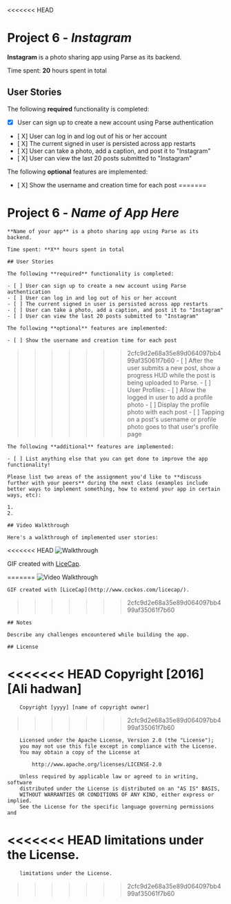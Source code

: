 <<<<<<< HEAD
# Project 6 - *Instagram*

**Instagram** is a photo sharing app using Parse as its backend.

Time spent: **20** hours spent in total

## User Stories

The following **required** functionality is completed:

- [X] User can sign up to create a new account using Parse authentication
- [ X] User can log in and log out of his or her account
- [ X] The current signed in user is persisted across app restarts
- [ X] User can take a photo, add a caption, and post it to "Instagram"
- [ X] User can view the last 20 posts submitted to "Instagram"

The following **optional** features are implemented:

 - [ X] Show the username and creation time for each post
=======
# Project 6 - *Name of App Here*

    **Name of your app** is a photo sharing app using Parse as its backend.

    Time spent: **X** hours spent in total

    ## User Stories

    The following **required** functionality is completed:

    - [ ] User can sign up to create a new account using Parse authentication
    - [ ] User can log in and log out of his or her account
    - [ ] The current signed in user is persisted across app restarts
    - [ ] User can take a photo, add a caption, and post it to "Instagram"
    - [ ] User can view the last 20 posts submitted to "Instagram"

    The following **optional** features are implemented:

    - [ ] Show the username and creation time for each post
>>>>>>> 2cfc9d2e68a35e89d064097bb499af35061f7b60
    - [ ] After the user submits a new post, show a progress HUD while the post is being uploaded to Parse.
    - [ ] User Profiles:
       - [ ] Allow the logged in user to add a profile photo
       - [ ] Display the profile photo with each post
       - [ ] Tapping on a post's username or profile photo goes to that user's profile page

    The following **additional** features are implemented:

    - [ ] List anything else that you can get done to improve the app functionality!

    Please list two areas of the assignment you'd like to **discuss further with your peers** during the next class (examples include better ways to implement something, how to extend your app in certain ways, etc):

    1. 
    2. 

    ## Video Walkthrough 

    Here's a walkthrough of implemented user stories:

<<<<<<< HEAD
   ![Walkthrough](instagram.gif)

GIF created with [LiceCap](http://www.cockos.com/licecap/).

=======
    <img src='http://i.imgur.com/link/to/your/gif/file.gif' title='Video Walkthrough' width='' alt='Video Walkthrough' />

    GIF created with [LiceCap](http://www.cockos.com/licecap/).
>>>>>>> 2cfc9d2e68a35e89d064097bb499af35061f7b60

    ## Notes

    Describe any challenges encountered while building the app.

    ## License

<<<<<<< HEAD
        Copyright [2016] [Ali hadwan]
=======
        Copyright [yyyy] [name of copyright owner]
>>>>>>> 2cfc9d2e68a35e89d064097bb499af35061f7b60

        Licensed under the Apache License, Version 2.0 (the "License");
        you may not use this file except in compliance with the License.
        You may obtain a copy of the License at

            http://www.apache.org/licenses/LICENSE-2.0

        Unless required by applicable law or agreed to in writing, software
        distributed under the License is distributed on an "AS IS" BASIS,
        WITHOUT WARRANTIES OR CONDITIONS OF ANY KIND, either express or implied.
        See the License for the specific language governing permissions and
<<<<<<< HEAD
        limitations under the License.
=======
        limitations under the License.
>>>>>>> 2cfc9d2e68a35e89d064097bb499af35061f7b60
